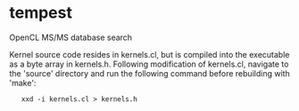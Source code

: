 # tempest
OpenCL MS/MS database search

Kernel source code resides in kernels.cl, but is compiled into the executable as a byte array in kernels.h. Following modification of kernels.cl, navigate to the 'source' directory and run the following command before rebuilding with 'make':
       
       xxd -i kernels.cl > kernels.h

